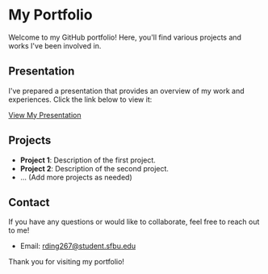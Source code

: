 # My Portfolio

Welcome to my GitHub portfolio! Here, you'll find various projects and works I've been involved in.

## Presentation

I've prepared a presentation that provides an overview of my work and experiences. Click the link below to view it:

[View My Presentation](https://docs.google.com/presentation/d/e/2PACX-1vSlTODSRuxB0QkStht8ovneUwvwojDPMX8kUzZB78j8g6LLp3n9zIXuM3z7uX-Nm_09x6XKsNV-yKh2/pub?start=true&loop=true&delayms=3000)

## Projects

- **Project 1**: Description of the first project.
- **Project 2**: Description of the second project.
- ... (Add more projects as needed)

## Contact

If you have any questions or would like to collaborate, feel free to reach out to me!

- Email: rding267@student.sfbu.edu

Thank you for visiting my portfolio!
